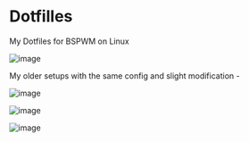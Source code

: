 # Dotfilles
My Dotfiles for BSPWM on Linux

![image](https://user-images.githubusercontent.com/72144072/133895188-61c9379c-ba03-486e-9328-f77d6aab56d6.png)

My older setups with the same config and slight modification -

![image](https://user-images.githubusercontent.com/72144072/133895244-ea5b38d4-e938-48b7-bcfd-1c6045c93159.png)

![image](https://user-images.githubusercontent.com/72144072/133895249-d6aae5a0-8648-45d4-8e99-4e192b0d607c.png)

![image](https://user-images.githubusercontent.com/72144072/133895256-d2084bbb-3928-4682-92bf-c0d75fd5722f.png)
